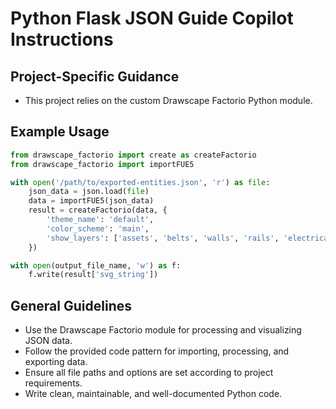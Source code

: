 # Python Flask JSON Guide Copilot Instructions

## Project-Specific Guidance
- This project relies on the custom Drawscape Factorio Python module.

## Example Usage
```python
from drawscape_factorio import create as createFactorio
from drawscape_factorio import importFUE5

with open('/path/to/exported-entities.json', 'r') as file:
    json_data = json.load(file)
    data = importFUE5(json_data)
    result = createFactorio(data, {
        'theme_name': 'default',
        'color_scheme': 'main',
        'show_layers': ['assets', 'belts', 'walls', 'rails', 'electrical', 'spaceship']
    })

with open(output_file_name, 'w') as f:
    f.write(result['svg_string'])
```

## General Guidelines
- Use the Drawscape Factorio module for processing and visualizing JSON data.
- Follow the provided code pattern for importing, processing, and exporting data.
- Ensure all file paths and options are set according to project requirements.
- Write clean, maintainable, and well-documented Python code.
